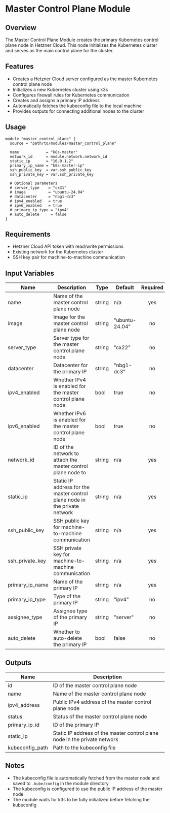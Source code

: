 # Master Control Plane Module

## Overview
The Master Control Plane Module creates the primary Kubernetes control plane node in Hetzner Cloud. This node initializes the Kubernetes cluster and serves as the main control plane for the cluster.

## Features
- Creates a Hetzner Cloud server configured as the master Kubernetes control plane node
- Initializes a new Kubernetes cluster using k3s
- Configures firewall rules for Kubernetes communication
- Creates and assigns a primary IP address
- Automatically fetches the kubeconfig file to the local machine
- Provides outputs for connecting additional nodes to the cluster

## Usage

```hcl
module "master_control_plane" {
  source = "path/to/modules/master_control_plane"

  name            = "k8s-master"
  network_id      = module.network.network_id
  static_ip       = "10.0.1.2"
  primary_ip_name = "k8s-master-ip"
  ssh_public_key  = var.ssh_public_key
  ssh_private_key = var.ssh_private_key
  
  # Optional parameters
  # server_type    = "cx31"
  # image          = "ubuntu-24.04"
  # datacenter     = "nbg1-dc3"
  # ipv4_enabled   = true
  # ipv6_enabled   = true
  # primary_ip_type = "ipv4"
  # auto_delete     = false
}
```

## Requirements
- Hetzner Cloud API token with read/write permissions
- Existing network for the Kubernetes cluster
- SSH key pair for machine-to-machine communication

## Input Variables

| Name | Description | Type | Default | Required |
|------|-------------|------|---------|:--------:|
| name | Name of the master control plane node | string | n/a | yes |
| image | Image for the master control plane node | string | "ubuntu-24.04" | no |
| server_type | Server type for the master control plane node | string | "cx22" | no |
| datacenter | Datacenter for the primary IP | string | "nbg1-dc3" | no |
| ipv4_enabled | Whether IPv4 is enabled for the master control plane node | bool | true | no |
| ipv6_enabled | Whether IPv6 is enabled for the master control plane node | bool | true | no |
| network_id | ID of the network to attach the master control plane node to | string | n/a | yes |
| static_ip | Static IP address for the master control plane node in the private network | string | n/a | yes |
| ssh_public_key | SSH public key for machine-to-machine communication | string | n/a | yes |
| ssh_private_key | SSH private key for machine-to-machine communication | string | n/a | yes |
| primary_ip_name | Name of the primary IP | string | n/a | yes |
| primary_ip_type | Type of the primary IP | string | "ipv4" | no |
| assignee_type | Assignee type of the primary IP | string | "server" | no |
| auto_delete | Whether to auto-delete the primary IP | bool | false | no |

## Outputs

| Name | Description |
|------|-------------|
| id | ID of the master control plane node |
| name | Name of the master control plane node |
| ipv4_address | Public IPv4 address of the master control plane node |
| status | Status of the master control plane node |
| primary_ip_id | ID of the primary IP |
| static_ip | Static IP address of the master control plane node in the private network |
| kubeconfig_path | Path to the kubeconfig file |

## Notes
- The kubeconfig file is automatically fetched from the master node and saved to `.kube/config` in the module directory
- The kubeconfig is configured to use the public IP address of the master node
- The module waits for k3s to be fully initialized before fetching the kubeconfig